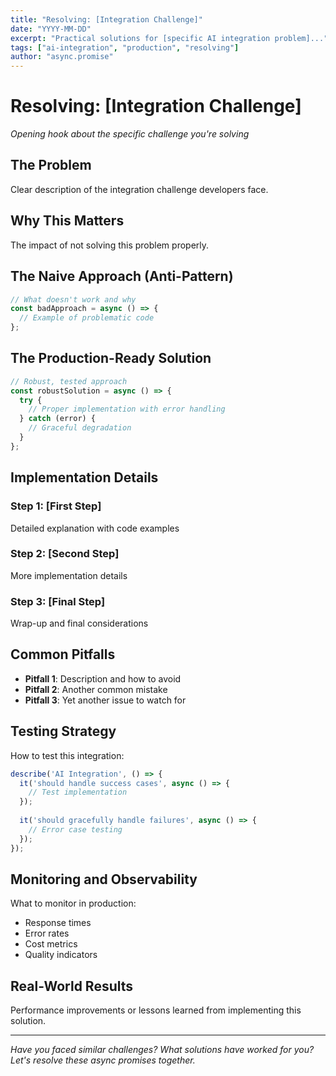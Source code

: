 ```yaml
---
title: "Resolving: [Integration Challenge]"
date: "YYYY-MM-DD"
excerpt: "Practical solutions for [specific AI integration problem]..."
tags: ["ai-integration", "production", "resolving"]
author: "async.promise"
---
```


# Resolving: [Integration Challenge]

*Opening hook about the specific challenge you're solving*

## The Problem

Clear description of the integration challenge developers face.

## Why This Matters

The impact of not solving this problem properly.

## The Naive Approach (Anti-Pattern)

```typescript
// What doesn't work and why
const badApproach = async () => {
  // Example of problematic code
};
```

## The Production-Ready Solution

```typescript
// Robust, tested approach
const robustSolution = async () => {
  try {
    // Proper implementation with error handling
  } catch (error) {
    // Graceful degradation
  }
};
```

## Implementation Details

### Step 1: [First Step]
Detailed explanation with code examples

### Step 2: [Second Step]  
More implementation details

### Step 3: [Final Step]
Wrap-up and final considerations

## Common Pitfalls

- **Pitfall 1**: Description and how to avoid
- **Pitfall 2**: Another common mistake
- **Pitfall 3**: Yet another issue to watch for

## Testing Strategy

How to test this integration:

```typescript
describe('AI Integration', () => {
  it('should handle success cases', async () => {
    // Test implementation
  });
  
  it('should gracefully handle failures', async () => {
    // Error case testing
  });
});
```

## Monitoring and Observability

What to monitor in production:
- Response times
- Error rates
- Cost metrics
- Quality indicators

## Real-World Results

Performance improvements or lessons learned from implementing this solution.

---

*Have you faced similar challenges? What solutions have worked for you? Let's resolve these async promises together.*